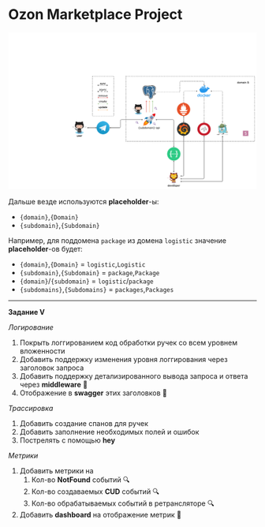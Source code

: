 # Ozon Marketplace Project

![schema](images/observability.png)

Дальше везде используются **placeholder**-ы:

- `{domain}`,`{Domain}`
- `{subdomain}`,`{Subdomain}`

Например, для поддомена `package` из домена `logistic` значение **placeholder**-ов будет:

- `{domain}`,`{Domain}` = `logistic`,`Logistic`
- `{subdomain}`,`{Subdomain}` = `package`,`Package`
- `{domain}`/`{subdomain}` = `logistic`/`package`
- `{subdomains}`,`{Subdomains}` = `packages`,`Packages`

---

**Задание V**

_Логирование_

1. Покрыть логгированием код обработки ручек со всем уровнем вложенности
2. Добавить поддержку изменения уровня логгирования через заголовок запроса
3. Добавить поддержку детализированного вывода запроса и ответа через **middleware** :gem:
4. Отображение в **swagger** этих заголовков :gem:

_Трассировка_

1. Добавить создание спанов для ручек
2. Добавить заполнение необходимых полей и ошибок
3. Пострелять с помощью **hey**

_Метрики_

1. Добавить метрики на
   1. Кол-во **NotFound** событий 🔍
   2. Кол-во создаваемых **CUD** событий 🔍
   3. Кол-во обрабатываемых событий в ретрансляторе 🔍
2. Добавить **dashboard** на отображение метрик :gem:
